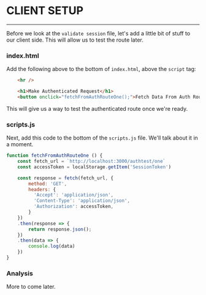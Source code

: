 # CLIENT SETUP
---

Before we look at the `validate session` file, let's add a little bit of stuff to our client side. This will allow us to test the route later.

### index.html
Add the following above to the bottom of `index.html`, above the `script` tag:

```html
    <hr />

    <h1>Make Authenticated Request</h1>
    <button onclick="fetchFromAuthRouteOne();">Fetch Data From Auth Route One</button>
```
This will give us a way to test the authenticated route once we're ready.

### scripts.js

Next, add this code to the bottom of the `scripts.js` file. We'll talk about it in a moment.

```js
function fetchFromAuthRouteOne () {
	const fetch_url = `http://localhost:3000/authtest/one`
	const accessToken = localStorage.getItem('SessionToken')

	const response = fetch(fetch_url, {
		method: 'GET',
        headers: {
          'Accept': 'application/json',
          'Content-Type': 'application/json',
		  'Authorization': accessToken,
		}
	})
	.then(response => {
		return response.json();
	})
	.then(data => {
		console.log(data)
	})   
}
```

### Analysis
More to come later.